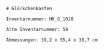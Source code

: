 
            # Glöckchenkasten
    
            Inventarnummer: HK_G_1028
    
            Alte Inventarnummer: 59
    
            Abmessungen: 39,2 x 55,4 x 38,7 cm
            